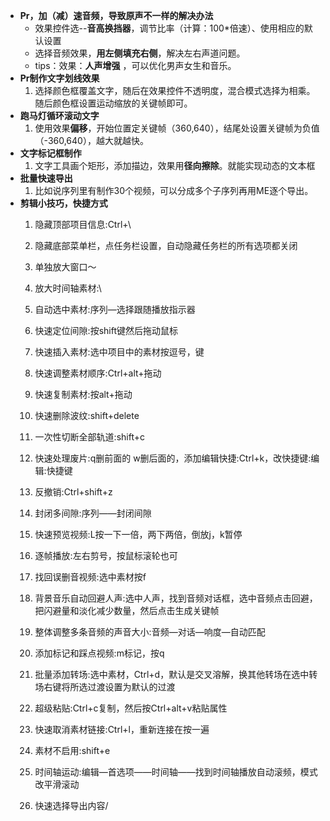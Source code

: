 - **Pr，加（减）速音频，导致原声不一样的解决办法**
  - 效果控件选--**音高换挡器**，调节比率（计算：100*倍速）、使用相应的默认设置
  - 选择音频效果，**用左侧填充右侧**，解决左右声道问题。
  - tips：效果：**人声增强** ，可以优化男声女生和音乐。
- **Pr制作文字划线效果**
  1. 选择颜色框覆盖文字，随后在效果控件不透明度，混合模式选择为相乘。随后颜色框设置运动缩放的关键帧即可。
- **跑马灯循环滚动文字**
  1. 使用效果**偏移**，开始位置定关键帧（360,640），结尾处设置关键帧为负值（-360,640），越大就越快。
- **文字标记框制作**
  1. 文字工具画个矩形，添加描边，效果用**径向擦除**。就能实现动态的文本框
- **批量快速导出**
  1. 比如说序列里有制作30个视频，可以分成多个子序列再用ME逐个导出。
- **剪辑小技巧，快捷方式**
  1. 隐藏顶部项目信息:Ctrl+\

  2. 隐藏底部菜单栏，点任务栏设置，自动隐藏任务栏的所有选项都关闭

  3. 单独放大窗口～

  4. 放大时间轴素材:\

  5. 自动选中素材:序列—选择跟随播放指示器

  6. 快速定位间隙:按shift键然后拖动鼠标

  7. 快速插入素材:选中项目中的素材按逗号，键

  8. 快速调整素材顺序:Ctrl+alt+拖动

  9. 快速复制素材:按alt+拖动

  10. 快速删除波纹:shift+delete

  11. 一次性切断全部轨道:shift+c

  12. 快速处理废片:q删前面的 w删后面的，添加编辑快捷:Ctrl+k，改快捷键:编辑:快捷键

  13. 反撤销:Ctrl+shift+z

  14. 封闭多间隙:序列——封闭间隙

  15. 快速预览视频:L按一下一倍，两下两倍，倒放j，k暂停

  16. 逐帧播放:左右剪号，按鼠标滚轮也可

  17. 找回误删音视频:选中素材按f

  18. 背景音乐自动回避人声:选中人声，找到音频对话框，选中音频点击回避，把闪避量和淡化减少数量，然后点击生成关键帧

  19. 整体调整多条音频的声音大小:音频—对话—响度—自动匹配

  20. 添加标记和踩点视频:m标记，按q

  21. 批量添加转场:选中素材，Ctrl+d，默认是交叉溶解，换其他转场在选中转场右键将所选过渡设置为默认的过渡

  22. 超级粘贴:Ctrl+c复制，然后按Ctrl+alt+v粘贴属性

  23. 快速取消素材链接:Ctrl+l，重新连接在按一遍

  24. 素材不启用:shift+e

  25. 时间轴运动:编辑—首选项——时间轴——找到时间轴播放自动滚频，模式改平滑滚动

  26. 快速选择导出内容/
